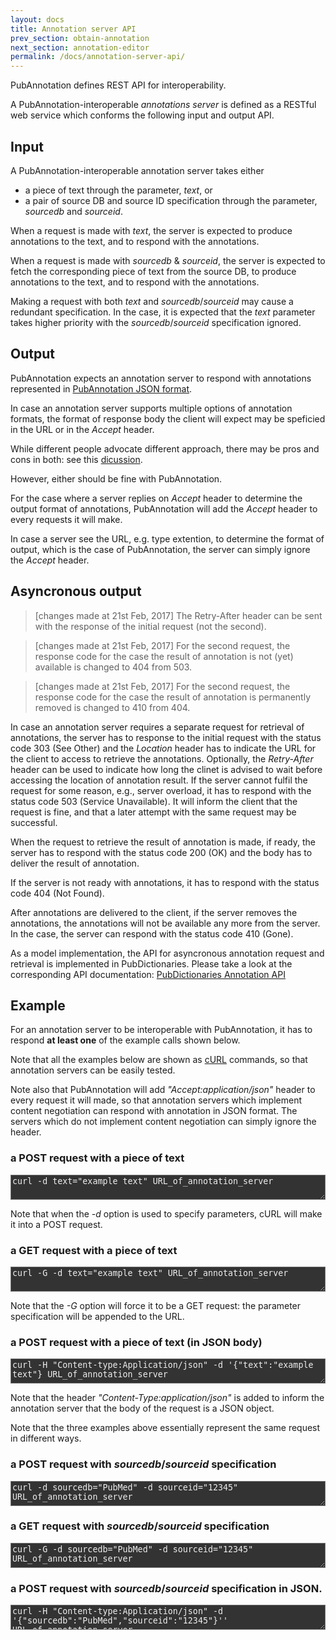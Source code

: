 ```yaml
---
layout: docs
title: Annotation server API
prev_section: obtain-annotation
next_section: annotation-editor
permalink: /docs/annotation-server-api/
---
```


PubAnnotation defines REST API for interoperability.

A PubAnnotation-interoperable _annotations server_ is defined as a RESTful web service 
which conforms the following input and output API.

## Input

A PubAnnotation-interoperable annotation server takes either

* a piece of text through the parameter, _text_, or
* a pair of source DB and source ID specification through the parameter, _sourcedb_ and _sourceid_.

When a request is made with _text_,
the server is expected to produce annotations to the text,
and to respond with the annotations.

When a request is made with _sourcedb_ & _sourceid_,
the server is expected to fetch the corresponding piece of text from the source DB,
to produce annotations to the text,
and to respond with the annotations.

Making a request with both _text_ and _sourcedb_/_sourceid_ may cause a redundant specification.
In the case, it is expected that the _text_ parameter takes higher priority
with the _sourcedb_/_sourceid_ specification ignored.

## Output

PubAnnotation expects an annotation server to respond with annotations represented in 
[PubAnnotation JSON format]({{site.baseurl}}/docs/annotation-format/).

In case an annotation server supports multiple options of annotation formats,
the format of response body the client will expect may be speficied in the URL or
in the _Accept_ header.

While different people advocate different approach, there may be pros and cons in both:
see this [dicussion](http://programmers.stackexchange.com/questions/139654/rest-tradeoffs-between-content-negotiation-via-accept-header-versus-extensions).

However, either should be fine with PubAnnotation.

For the case where a server replies on _Accept_ header to determine the output format of annotations,
PubAnnotation will add the _Accept_ header to every requests it will make.

In case a server see the URL, e.g. type extention, to determine the format of output, which is the case of PubAnnotation, the server can simply ignore the _Accept_ header.

## Asyncronous output

> [changes made at 21st Feb, 2017] The Retry-After header can be sent with the response of the initial request (not the second).

> [changes made at 21st Feb, 2017] For the second request, the response code for the case the result of annotation is not (yet) available is changed to 404 from 503.

> [changes made at 21st Feb, 2017] For the second request, the response code for the case the result of annotation is permanently removed is changed to 410 from 404.

In case an annotation server requires a separate request for retrieval of annotations,
the server has to response to the initial request
with the status code 303 (See Other)
and the _Location_ header has to indicate the URL for the client to access to retrieve the annotations.
Optionally, the _Retry-After_ header can be used to indicate
how long the clinet is advised to wait before accessing the location of annotation result.
If the server cannot fulfil the request for some reason, e.g., server overload,
it has to respond with the status code 503 (Service Unavailable).
It will inform the client that the request is fine,
and that a later attempt with the same request may be successful.

When the request to retrieve the result of annotation is made, if ready, the server has to respond with the status code 200 (OK)
and the body has to deliver the result of annotation.

If the server is not ready with annotations, it has to respond with the status code 404 (Not Found).

After annotations are delivered to the client, if the server removes the annotations,
the annotations will not be available any more from the server.
In the case, the server can respond with the status code 410 (Gone).

As a model implementation, the API for asyncronous annotation request and retrieval is implemented in PubDictionaries.
Please take a look at the corresponding API documentation: [PubDictionaries Annotation API](http://docs.pubdictionaries.org/annotation-api/)

## Example

For an annotation server to be interoperable with PubAnnotation,
it has to respond **at least one** of the example calls shown below.

Note that all the examples below are shown as [cURL](http://curl.haxx.se/) commands,
so that annotation servers can be easily tested.

Note also that PubAnnotation will add _"Accept:application/json"_ header to every request it will made,
so that annotation servers which implement content negotiation can respond with annotation in JSON format.
The servers which do not implement content negotiation can simply ignore the header.

### a POST request with a piece of text
<textarea class="bash" style="width:100%; height:3em; background-color:#333333; color:#eeeeee">
curl -d text="example text" URL_of_annotation_server
</textarea>

Note that when the _-d_ option is used to specify parameters, cURL will make it into a POST request.

### a GET request with a piece of text
<textarea class="bash" style="width:100%; height:3em; background-color:#333333; color:#eeeeee">
curl -G -d text="example text" URL_of_annotation_server
</textarea>

Note that the _-G_ option will force it to be a GET request: the parameter specification will be appended to the URL.

### a POST request with a piece of text (in JSON body)

<textarea class="bash" style="width:100%; height:3em; background-color:#333333; color:#eeeeee">
curl -H "Content-type:Application/json" -d '{"text":"example text"} URL_of_annotation_server
</textarea>

Note that the header _"Content-Type:application/json"_ is added to inform the annotation server that the body of the request is a JSON object.

Note that the three examples above essentially represent the same request in different ways.

### a POST request with _sourcedb_/_sourceid_ specification
<textarea class="bash" style="width:100%; height:3em; background-color:#333333; color:#eeeeee">
curl -d sourcedb="PubMed" -d sourceid="12345" URL_of_annotation_server
</textarea>

### a GET request with _sourcedb_/_sourceid_ specification
<textarea class="bash" style="width:100%; height:3em; background-color:#333333; color:#eeeeee">
curl -G -d sourcedb="PubMed" -d sourceid="12345" URL_of_annotation_server
</textarea>

### a POST request with _sourcedb_/_sourceid_ specification in JSON.
<textarea class="bash" style="width:100%; height:3em; background-color:#333333; color:#eeeeee">
curl -H "Content-type:Application/json" -d '{"sourcedb":"PubMed","sourceid":"12345"}'' URL_of_annotation_server
</textarea>
